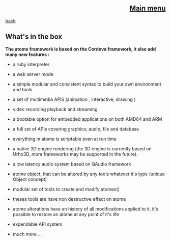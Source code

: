 <span align="right">

[Main menu](../atome.md)
-
</span>
<span align="left">

[back](./what_is_it.md)

</span>

What's in the box
-


**The atome framework is based on the Cordova framework, it also add many new features :**



- a ruby interpreter

- a web server mode

- a simple modular and consistent syntax to build your own environment and tools

- a set of multimedia APIS (animation , interactive, drawing )
  
- video recording playback and streaming

- a bootable option for embedded applications on both AMD64 and ARM

- a full set of APIs covering graphics, audio, file and database

- everything in atome is scriptable even at run time 

- a native 3D engine rendering (the 3D engine is currently based on Urho3D, more frameworks may be supported in the future).

- a low latency audio system based on QAudio framework

- atome object, that can be altered by any tools whatever it's type  (unique Object concept)

- modular set of tools to create and modify atomes()

- theses tools are have non destructive effect on atome 
  
- atome alterations have an history of all modifications applied to it, it's possible to restore an atome at any point of it's life

- expendable API system

- much more ...
